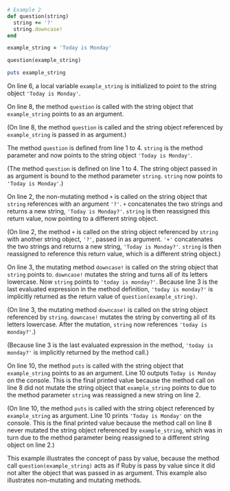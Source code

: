 ```ruby
# Example 2
def question(string)
  string += '?'
  string.downcase!
end

example_string = 'Today is Monday'

question(example_string)

puts example_string
```
On line 6, a local variable `example_string` is initialized to point to the string object `'Today is Monday'`.

On line 8, the method `question` is called with the string object that `example_string` points to as an argument.

(On line 8, the method `question` is called and the string object referenced by `example_string` is passed in as argument.)

The method `question` is defined from line 1 to 4. `string` is the method parameter and now points to the string object `'Today is Monday'`.

(The method `question` is defined on line 1 to 4. The string object passed in as argument is bound to the method parameter `string`. `string` now points to `'Today is Monday'`.)

On line 2, the non-mutating method `+` is called on the string object that `string` references with an argument `'?'`. `+` concatenates the two strings and returns a new string, `'Today is Monday?'`. `string` is then reassigned this return value, now pointing to a different string object.

(On line 2, the method `+` is called on the string object referenced by `string` with another string object, `'?'`, passed in as argument. `'+'` concatenates the two strings and returns a new string, `'Today is Monday?'`. `string` is then reassigned to reference this return value, which is a different string object.)

On line 3, the mutating method `downcase!` is called on the string object that `string` points to. `downcase!` mutates the string and turns all of its letters lowercase. Now `string` points to `'today is monday?'`. Because line 3 is the last evaluated expression in the method definition, `'today is monday?'` is implicitly returned as the return value of `question(example_string)`.

(On line 3, the mutating method `downcase!` is called on the string object referenced by `string`. `downcase!` mutates the string by converting all of its letters lowercase. After the mutation, `string` now references `'today is monday?'`.)

(Because line 3 is the last evaluated expression in the method, `'today is monday?'` is implicitly returned by the method call.)

On line 10, the method `puts` is called with the string object that `example_string` points to as an argument. Line 10 outputs `Today is Monday` on the console. This is the final printed value because the method call on line 8 did not mutate the string object that `example_string` points to due to the method parameter `string` was reassigned a new string on line 2.

(On line 10, the method `puts` is called with the string object referenced by `example_string` as argument. Line 10 prints `'Today is Monday'` on the console. This is the final printed value because the method call on line 8 never mutated the string object referenced by `example_string`, which was in turn due to the method parameter being reassigned to a different string object on line 2.)

This example illustrates the concept of pass by value, because the method call `question(example_string)` acts as if Ruby is pass by value since it did not alter the object that was passed in as argument. This example also illustrates non-mutating and mutating methods.